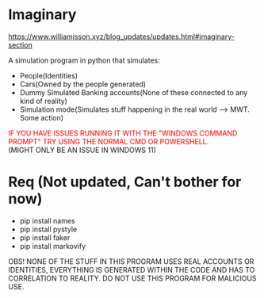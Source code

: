 # Imaginary

https://www.williamjsson.xyz/blog_updates/updates.html#imaginary-section

A simulation program in python that simulates:
- People(Identities)
- Cars(Owned by the people generated)
- Dummy Simulated Banking accounts(None of these connected to any kind of reality)
- Simulation mode(Simulates stuff happening in the real world --> MWT. Some action)

<span style="color: red;"> IF YOU HAVE ISSUES RUNNING IT WITH THE "WINDOWS COMMAND PROMPT" TRY USING THE NORMAL CMD OR POWERSHELL.</span> <br>(MIGHT ONLY BE AN ISSUE IN WINDOWS 11)<br>

# Req (Not updated, Can't bother for now)
- pip install names
- pip install pystyle
- pip install faker
- pip install markovify


OBS! NONE OF THE STUFF IN THIS PROGRAM USES REAL ACCOUNTS OR IDENTITIES, EVERYTHING IS GENERATED WITHIN THE CODE AND HAS TO CORRELATION TO REALITY. DO NOT USE THIS PROGRAM FOR MALICIOUS USE.
<br>